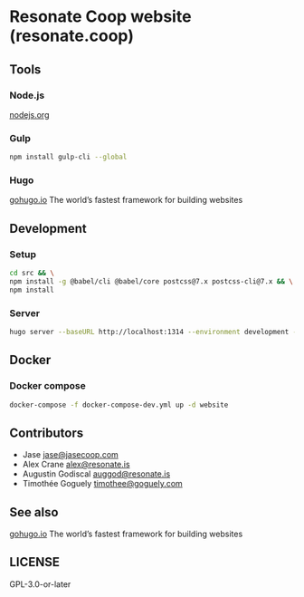 # Resonate Coop website (resonate.coop)

## Tools

### Node.js

[nodejs.org](https://nodejs.org)

### Gulp

```sh
npm install gulp-cli --global
```

### Hugo

[gohugo.io](https://gohugo.io) The world’s fastest framework for building websites

## Development

### Setup

```sh
cd src && \
npm install -g @babel/cli @babel/core postcss@7.x postcss-cli@7.x && \
npm install
```

### Server

```sh
hugo server --baseURL http://localhost:1314 --environment development --port 1314
```

## Docker

### Docker compose

```sh
docker-compose -f docker-compose-dev.yml up -d website
```

## Contributors

- Jase <jase@jasecoop.com>
- Alex Crane <alex@resonate.is>
- Augustin Godiscal <auggod@resonate.is>
- Timothée Goguely <timothee@goguely.com>

## See also

[gohugo.io](https://gohugo.io) The world’s fastest framework for building websites

## LICENSE

GPL-3.0-or-later
